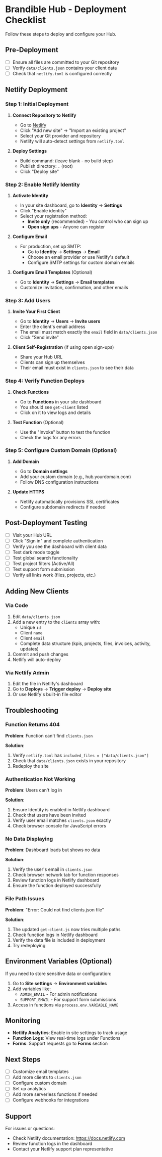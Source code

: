 # Brandible Hub - Deployment Checklist

Follow these steps to deploy and configure your Hub.

## Pre-Deployment

- [ ] Ensure all files are committed to your Git repository
- [ ] Verify `data/clients.json` contains your client data
- [ ] Check that `netlify.toml` is configured correctly

## Netlify Deployment

### Step 1: Initial Deployment

1. **Connect Repository to Netlify**
   - Go to [Netlify](https://app.netlify.com)
   - Click "Add new site" → "Import an existing project"
   - Select your Git provider and repository
   - Netlify will auto-detect settings from `netlify.toml`

2. **Deploy Settings**
   - Build command: (leave blank - no build step)
   - Publish directory: `.` (root)
   - Click "Deploy site"

### Step 2: Enable Netlify Identity

1. **Activate Identity**
   - In your site dashboard, go to **Identity** → **Settings**
   - Click "Enable identity"
   - Select your registration method:
     * **Invite only** (recommended) - You control who can sign up
     * **Open sign ups** - Anyone can register

2. **Configure Email**
   - For production, set up SMTP:
     - Go to **Identity** → **Settings** → **Email**
     - Choose an email provider or use Netlify's default
     - Configure SMTP settings for custom domain emails

3. **Configure Email Templates** (Optional)
   - Go to **Identity** → **Settings** → **Email templates**
   - Customize invitation, confirmation, and other emails

### Step 3: Add Users

1. **Invite Your First Client**
   - Go to **Identity** → **Users** → **Invite users**
   - Enter the client's email address
   - The email must match exactly the `email` field in `data/clients.json`
   - Click "Send invite"

2. **Client Self-Registration** (if using open sign-ups)
   - Share your Hub URL
   - Clients can sign up themselves
   - Their email must exist in `clients.json` to see their data

### Step 4: Verify Function Deploys

1. **Check Functions**
   - Go to **Functions** in your site dashboard
   - You should see `get-client` listed
   - Click on it to view logs and details

2. **Test Function** (Optional)
   - Use the "Invoke" button to test the function
   - Check the logs for any errors

### Step 5: Configure Custom Domain (Optional)

1. **Add Domain**
   - Go to **Domain settings**
   - Add your custom domain (e.g., hub.yourdomain.com)
   - Follow DNS configuration instructions

2. **Update HTTPS**
   - Netlify automatically provisions SSL certificates
   - Configure subdomain redirects if needed

## Post-Deployment Testing

- [ ] Visit your Hub URL
- [ ] Click "Sign in" and complete authentication
- [ ] Verify you see the dashboard with client data
- [ ] Test dark mode toggle
- [ ] Test global search functionality
- [ ] Test project filters (Active/All)
- [ ] Test support form submission
- [ ] Verify all links work (files, projects, etc.)

## Adding New Clients

### Via Code

1. Edit `data/clients.json`
2. Add a new entry to the `clients` array with:
   - Unique `id`
   - Client `name`
   - Client `email`
   - Complete data structure (kpis, projects, files, invoices, activity, updates)
3. Commit and push changes
4. Netlify will auto-deploy

### Via Netlify Admin

1. Edit the file in Netlify's dashboard
2. Go to **Deploys** → **Trigger deploy** → **Deploy site**
3. Or use Netlify's built-in file editor

## Troubleshooting

### Function Returns 404

**Problem**: Function can't find `clients.json`

**Solution**: 
1. Verify `netlify.toml` has `included_files = ["data/clients.json"]`
2. Check that `data/clients.json` exists in your repository
3. Redeploy the site

### Authentication Not Working

**Problem**: Users can't log in

**Solution**:
1. Ensure Identity is enabled in Netlify dashboard
2. Check that users have been invited
3. Verify user email matches `clients.json` exactly
4. Check browser console for JavaScript errors

### No Data Displaying

**Problem**: Dashboard loads but shows no data

**Solution**:
1. Verify the user's email in `clients.json`
2. Check browser network tab for function responses
3. Review function logs in Netlify dashboard
4. Ensure the function deployed successfully

### File Path Issues

**Problem**: "Error: Could not find clients.json file"

**Solution**:
1. The updated `get-client.js` now tries multiple paths
2. Check function logs in Netlify dashboard
3. Verify the data file is included in deployment
4. Try redeploying

## Environment Variables (Optional)

If you need to store sensitive data or configuration:

1. Go to **Site settings** → **Environment variables**
2. Add variables like:
   - `ADMIN_EMAIL` - For admin notifications
   - `SUPPORT_EMAIL` - For support form submissions
3. Access in functions via `process.env.VARIABLE_NAME`

## Monitoring

- **Netlify Analytics**: Enable in site settings to track usage
- **Function Logs**: View real-time logs under Functions
- **Forms**: Support requests go to **Forms** section

## Next Steps

- [ ] Customize email templates
- [ ] Add more clients to `clients.json`
- [ ] Configure custom domain
- [ ] Set up analytics
- [ ] Add more serverless functions if needed
- [ ] Configure webhooks for integrations

## Support

For issues or questions:
- Check Netlify documentation: https://docs.netlify.com
- Review function logs in the dashboard
- Contact your Netlify support plan representative

